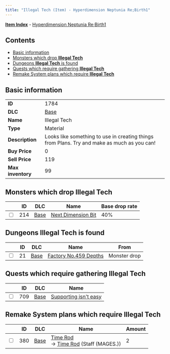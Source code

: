 ```yaml
---
title: "Illegal Tech (Item) - Hyperdimension Neptunia Re;Birth1"
---
```


[**Item Index**](/neptunia/rb1/item/index.html) - [Hyperdimension Neptunia Re;Birth1](/neptunia/rb1)

## Contents

- [Basic information](#basic-information)
- [Monsters which drop **Illegal Tech**](#monsters-which-drop-illegal-tech)
- [Dungeons **Illegal Tech** is found](#dungeons-illegal-tech-is-found)
- [Quests which require gathering **Illegal Tech**](#quests-which-require-gathering-illegal-tech)
- [Remake System plans which require **Illegal Tech**](#remake-system-plans-which-require-illegal-tech)

## Basic information

|   |   |
| -- | -- |
| **ID** | 1784 |
| **DLC** | [Base](/neptunia/rb1/dlc/1-base.html) |
| **Name** | Illegal Tech |
| **Type** | Material |
| **Description** | Looks like something to use in creating things from Plans. Try and make as much as you can! |
| **Buy Price** | 0 |
| **Sell Price** | 119 |
| **Max inventory** | 99 |

## Monsters which drop **Illegal Tech**

|    | ID | DLC | Name | Base drop rate |
| -- | -- | --- | ---- | -------------- |
| <input type="checkbox" id="rb1-monster-1-214" class="trackbox" /> | 214 | [Base](/neptunia/rb1/dlc/1-base.html) | [Next Dimension Bit](/neptunia/rb1/monster/1-214-next-dimension-bit.html) | 40% |

## Dungeons **Illegal Tech** is found

|    | ID | DLC | Name | From |
| -- | -- | --- | ---- | ---- |
| <input type="checkbox" id="rb1-dungeon-1-21" class="trackbox" /> | 21 | [Base](/neptunia/rb1/dlc/1-base.html) | [Factory No.459 Depths](/neptunia/rb1/dungeon/1-21-factory-no-459-depths.html) | Monster drop |

## Quests which require gathering **Illegal Tech**

|    | ID | DLC | Name |
| -- | -- | --- | ---- |
| <input type="checkbox" id="rb1-quest-1-709" class="trackbox" /> | 709 | [Base](/neptunia/rb1/dlc/1-base.html) | [Supporting isn't easy](/neptunia/rb1/quest/1-709-supporting-isnt-easy.html) |

## Remake System plans which require **Illegal Tech**

|    | ID | DLC | Name | Amount |
| -- | -- | --- | ---- | ------ |
| <input type="checkbox" id="rb1-remake-1-380" class="trackbox" /> | 380 | [Base](/neptunia/rb1/dlc/1-base.html) | [Time Rod](/neptunia/rb1/remake/1-380-time-rod.html)<br />→ [Time Rod](/neptunia/rb1/item/1-2387-time-rod.html) (Staff (MAGES.)) | 2 |